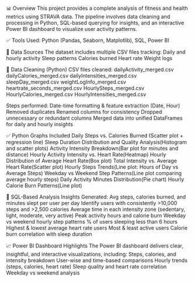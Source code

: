 📊 Overview
This project provides a complete analysis of fitness and health metrics using STRAVA data. The pipeline involves data cleaning and processing in Python, SQL-based querying for insights, and an interactive Power BI dashboard to visualize user activity patterns.

✅ Tools Used: Python (Pandas, Seaborn, Matplotlib), SQL, Power BI

📁 Data Sources
The dataset includes multiple CSV files tracking:
Daily and hourly activity
Sleep patterns
Calories burned
Heart rate
Weight logs

🧹 Data Cleaning (Python)
CSV files cleaned:
dailyActivity_merged.csv
dailyCalories_merged.csv
dailyIntensities_merged.csv
sleepDay_merged.csv
weightLogInfo_merged.csv
heartrate_seconds_merged.csv
HourlySteps_merged.csv
HourlyCalories_merged.csv
HourlyIntensities_merged.csv

Steps performed:
Date-time formatting & feature extraction (Date, Hour)
Removed duplicates
Renamed columns for consistency
Dropped unnecessary or redundant columns
Merged data into unified DataFrames for daily and hourly insights

✅ Python Graphs Included
Daily Steps vs. Calories Burned (Scatter plot + regression line)
Sleep Duration Distribution and Quality Analysis(Histogram and scatter plots)
Activity Intensity Breakdown(Bar plot for minutes and distance)
Hourly Activity Intensity vs. Heart Rate(Heatmap)
Hourly Distribution of Average Heart Rate(Box plot)
Total Intensity vs. Average Heart Rate(Scatter plot)
Hourly Steps Trends(Line plot: Hours of Day vs Average Steps)
Weekday vs Weekend Step Patterns(Line plot comparing average hourly steps)
Daily Activity Minutes Distribution(Pie chart)
Hourly Calorie Burn Patterns(Line plot)

🧠 SQL-Based Analysis
Insights Generated:
Avg steps, calories burned, and minutes slept per user per day
Identify users with consistently >10,000 steps and >2,500 calories
Average time in each intensity zone (sedentary, light, moderate, very active)
Peak activity hours and calorie burn
Weekday vs weekend hourly step patterns
% of users sleeping less than 6 hours
Highest & lowest average heart rate users
Most & least active users
Calorie burn correlation with sleep duration

📈 Power BI Dashboard Highlights
The Power BI dashboard delivers clear, insightful, and interactive visualizations, including:
Steps, calories, and intensity breakdown
User-wise and time-based comparisons
Hourly trends (steps, calories, heart rate)
Sleep quality and heart rate correlation
Weekday vs weekend analysis
